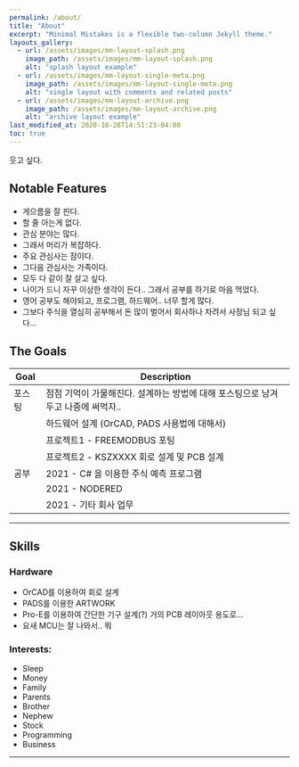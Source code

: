 ```yaml
---
permalink: /about/
title: "About"
excerpt: "Minimal Mistakes is a flexible two-column Jekyll theme."
layouts_gallery:
  - url: /assets/images/mm-layout-splash.png
    image_path: /assets/images/mm-layout-splash.png
    alt: "splash layout example"
  - url: /assets/images/mm-layout-single-meta.png
    image_path: /assets/images/mm-layout-single-meta.png
    alt: "single layout with comments and related posts"
  - url: /assets/images/mm-layout-archive.png
    image_path: /assets/images/mm-layout-archive.png
    alt: "archive layout example"
last_modified_at: 2020-10-28T14:51:23-04:00
toc: true
---
```


웃고 싶다.

## Notable Features

- 게으름을 잘 핀다.
- 할 줄 아는게 없다.
- 관심 분야는 많다.
- 그래서 머리가 복잡하다.
- 주요 관심사는 잠이다.
- 그다음 관심사는 가족이다.
- 모두 다 같이 잘 살고 싶다.
- 나이가 드니 자꾸 이상한 생각이 든다.. 그래서 공부를 하기로 마음 먹었다.
- 영어 공부도 해야되고, 프로그램, 하드웨어.. 너무 할게 많다.
- 그보다 주식을 열심히 공부해서 돈 많이 벌어서 회사하나 차려서 사장님 되고 싶다... 

## The Goals 

| Goal   | Description                                                  |
| ------ | ------------------------------------------------------------ |
| 포스팅 | 점점 기억이 가물해진다. 설계하는 방법에 대해 포스팅으로 남겨두고 나중에 써먹자.. |
|        | 하드웨어 설계 (OrCAD, PADS 사용법에 대해서)                  |
|        | 프로젝트1 -  FREEMODBUS 포팅                                 |
|        | 프로젝트2 - KSZXXXX 회로 설계 및 PCB 설계                    |
| 공부   | 2021 - C# 을 이용한 주식 예측 프로그램                       |
|        | 2021 - NODERED                                               |
|        | 2021 - 기타 회사 업무                                        |



---

## Skills

### Hardware

- OrCAD를 이용하여 회로 설계
- PADS를 이용한 ARTWORK
- Pro-E를 이용하여 간단한 기구 설계(?) 거의 PCB 레이아웃 용도로...
- 요새 MCU는 잘 나와서.. 뭐

### Interests:

- Sleep
- Money
- Family
- Parents
- Brother
- Nephew
- Stock
- Programming
- Business

---


